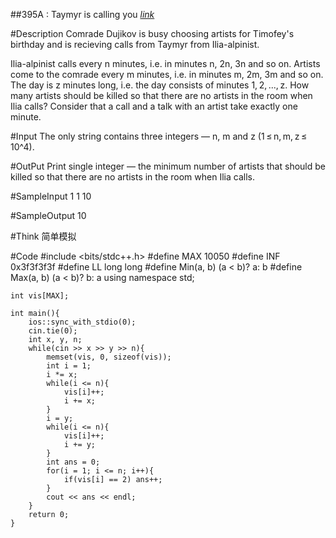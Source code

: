 #\#395A : Taymyr is calling you [_link_](http://codeforces.com/contest/764/problem/A)

#Description
Comrade Dujikov is busy choosing artists for Timofey's birthday and is recieving calls from Taymyr from Ilia-alpinist.  

Ilia-alpinist calls every n minutes, i.e. in minutes n, 2n, 3n and so on. Artists come to the comrade every m minutes, i.e. in minutes m, 2m, 3m and so on. The day is z minutes long, i.e. the day consists of minutes 1, 2, ..., z. How many artists should be killed so that there are no artists in the room when Ilia calls? Consider that a call and a talk with an artist take exactly one minute.

#Input
The only string contains three integers — n, m and z (1 ≤ n, m, z ≤ 10^4).

#OutPut
Print single integer — the minimum number of artists that should be killed so that there are no artists in the room when Ilia calls.

#SampleInput
	1 1 10

#SampleOutput
	10

#Think
简单模拟

#Code
	#include <bits/stdc++.h>
	#define MAX 10050
	#define INF 0x3f3f3f3f
	#define LL long long
	#define Min(a, b) (a < b)? a: b
	#define Max(a, b) (a < b)? b: a
	using namespace std;
	
	int vis[MAX];
	
	int main(){
	    ios::sync_with_stdio(0);
	    cin.tie(0);
	    int x, y, n;
	    while(cin >> x >> y >> n){
	        memset(vis, 0, sizeof(vis));
	        int i = 1;
	        i *= x;
	        while(i <= n){
	            vis[i]++;
	            i += x;
	        }
	        i = y;
	        while(i <= n){
	            vis[i]++;
	            i += y;
	        }
	        int ans = 0;
	        for(i = 1; i <= n; i++){
	            if(vis[i] == 2) ans++;
	        }
	        cout << ans << endl;
	    }
	    return 0;
	}


